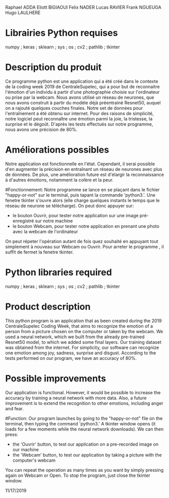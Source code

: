 Raphael ADDA
Eliott BIGIAOUI
Felix NADER
Lucas RAVIER
Frank NGUEUGA
Hugo LAULHERE


# Librairies Python requises
numpy ; keras ; sklearn ; sys ; os ; cv2 ; pathlib ; tkinter 

# Description du produit
Ce programme python est une application qui a été créé dans le contexte de la coding week 2019 de CentraleSupelec, qui a pour but de reconnaitre l'émotion d'un individu à partir d'une photographie choisie sur l'ordinateur ou prise par la webcam.
Nous avons utilisé un réseau de neurones, que nous avons construit à partir du modèle déjà préentrainé Resnet50, auquel on a rajouté quelques couches finales.
Notre set de données pour l'entraînement a été obtenu sur internet.
Pour des raisons de simplicité, notre logiciel peut reconnaître une émotion parmi la joie, la tristesse, la surprise et le dégoût. 
D'après les tests effectués sur notre programme, nous avons une précision de 80%. 

# Améliorations possibles 
Notre application est fonctionnelle en l'état.
Cependant, il serai possible d'en augmenter la précision en entraînant un réseau de neurones avec plus de données.
De plus, une amélioration future est d'élargir la reconnaissance à d'autres émotions, notamment la colère et la peur.

#Fonctionnement: 
Notre programme se lance en se plaçant dans le fichier "happy-or-not" sur le terminal, puis tapant la commande 'python3.'.
Une fenetre tkinter s'ouvre alors (elle charge quelques instants le temps que le réseau de neurone se télécharge).
On peut donc appuyer sur:
- le bouton Ouvrir, pour tester notre application sur une image pré-enregistré sur notre machine
- le bouton Webcam, pour tester notre application en prenant une photo avec la webcam de l'ordinateur

On peut répeter l'opération autant de fois quez souhaité en appuyant tout simplement à nouveau sur Webcam ou Ouvrir.
Pour arreter le programme , il suffit de fermet la fenetre tkinter.


# Python libraries required
numpy ; keras ; sklearn ; sys ; os ; cv2 ; pathlib ; tkinter 

# Product description
This python program is an application that as been created during the 2019 CentraleSupelec Coding Week, that aims to recognize the emotion of a person from a picture chosen on the computer or taken by the webcam.
We used a neural network, which we built from the already pre-trained Resnet50 model, to which we added some final layers.
Our training dataset was obtained from the internet.
For simplicity, our software can recognize one emotion among joy, sadness, surprise and disgust. 
According to the tests performed on our program, we have an accuracy of 80%. 

# Possible improvements 
Our application is functional.
However, it would be possible to increase the accuracy by training a neural network with more data.
Also, a future improvement is to extend the recognition to other emotions, including anger and fear.

#Function: 
Our program launches by going to the "happy-or-not" file on the terminal, then typing the command 'python3.'
A tkinter window opens (it loads for a few moments while the neural network downloads).
We can then press:
- the 'Ouvrir' button, to test our application on a pre-recorded image on our machine
- the 'Webcam' button, to test our application by taking a picture with the computer's webcam

You can repeat the operation as many times as you want by simply pressing again on Webcam or Open.
To stop the program, just close the tkinter window.

11/17/2019
